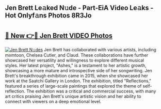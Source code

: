 ## Jen Brett Le𝚊ked N𝚞de - Part-EiA Video Le𝚊ks - Hot Onlyf𝚊ns Photos 8R3Jo

# <h2><a href="http://ab7948.deff.icu/?id=Jen+Brett">🔗 New 👉🔴 Jen Brett VIDEO Photos</a></h2>

[![Jen Brett N𝚞des](https://i.imgur.com/rIISA9y.gif)](http://ab7948.deff.icu/?id=Jen+Brett)
Jen Brett has collaborated with various artists, including mxmtoon, Chelsea Cutler, and Claud. These collaborations have further showcased her versatility and willingness to explore different musical styles. Her latest project, "Ashes," is a testament to her artistic growth, showcasing a more mature and introspective side of her songwriting. Jen Brett's breakthrough exhibition came in 2015, when she showcased her work at the Saatchi Gallery in London. The exhibition, titled "Reflections," featured a series of large-scale paintings that explored the theme of self-reflection. The exhibition was a critical and commercial success, with many art critics praising Jen Brett's unique artistic vision and her ability to connect with viewers on a deep emotional level.
